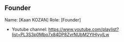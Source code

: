 ## Founder

Name: [Kaan KOZAN]
Role: [Founder]


* Youtube channel: https://www.youtube.com/playlist?list=PL3S3p0Mbo7x84DP8ZvrNUbM2YlHlyylLw







